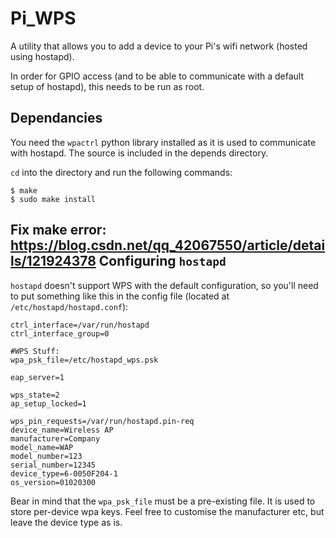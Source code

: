 
Pi_WPS
======

A utility that allows you to add a device to your Pi's wifi network (hosted using hostapd).

In order for GPIO access (and to be able to communicate with a default setup of hostapd), this needs to be run as root.

Dependancies
-------------

You need the `wpactrl` python library installed as it is used to communicate with hostapd. The source is included in the depends directory.

`cd` into the directory and run the following commands:

    $ make
    $ sudo make install

Fix make error: https://blog.csdn.net/qq_42067550/article/details/121924378
Configuring `hostapd`
----------------------

`hostapd` doesn't support WPS with the default configuration, so you'll need to put something like this in the config file (located at `/etc/hostapd/hostapd.conf`):

    ctrl_interface=/var/run/hostapd
    ctrl_interface_group=0

    #WPS Stuff:
    wpa_psk_file=/etc/hostapd_wps.psk
    
    eap_server=1
    
    wps_state=2
    ap_setup_locked=1
    
    wps_pin_requests=/var/run/hostapd.pin-req
    device_name=Wireless AP
    manufacturer=Company
    model_name=WAP
    model_number=123
    serial_number=12345
    device_type=6-0050F204-1
    os_version=01020300
    
Bear in mind that the `wpa_psk_file` must be a pre-existing file. It is used to store per-device wpa keys. Feel free to customise the manufacturer etc, but leave the device type as is.
